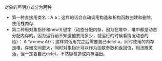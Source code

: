 对象的声明方式分为两种

- 第一种直接用类名：A a；这样的话会自动调用构造和析构函数创建和删除，使用栈内存
- 第二种用对象指针和new关键字（动态分配内存，因为在堆中，堆中都是动态分配内存的。因为运行前不知道他要用多少，就运行的时候看情况动态的给）： A *a=new A()；这样的话用完之后需要自己delet a，同时使用的内存是堆，存储空间更大，同时对象指针可以作为函数参数和返回值，用法跟灵活，但一定要自己delet，不然容易造成内存溢出。